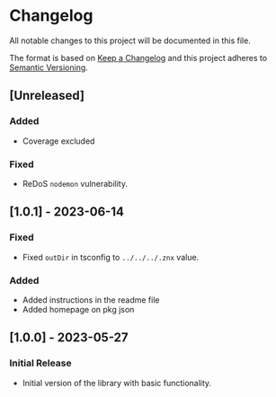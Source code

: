 # Changelog

All notable changes to this project will be documented in this file.

The format is based on [Keep a Changelog](http://keepachangelog.com/en/1.0.0/)
and this project adheres to [Semantic Versioning](http://semver.org/spec/v2.0.0.html).

## [Unreleased]

### Added

- Coverage excluded

### Fixed

- ReDoS `nodemon` vulnerability.

## [1.0.1] - 2023-06-14

### Fixed

- Fixed `outDir` in tsconfig to `../../../.znx` value.

### Added

- Added instructions in the readme file
- Added homepage on pkg json

## [1.0.0] - 2023-05-27

### Initial Release

- Initial version of the library with basic functionality.
